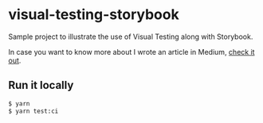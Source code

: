 # visual-testing-storybook

Sample project to illustrate the use of Visual Testing along with Storybook.

In case you want to know more about I wrote an article in Medium, [check it out](https://medium.com/@emasuriano/using-storybook-as-a-powerful-visual-testing-platform-3b71db953b4b).

## Run it locally

```bash
$ yarn
$ yarn test:ci
```
